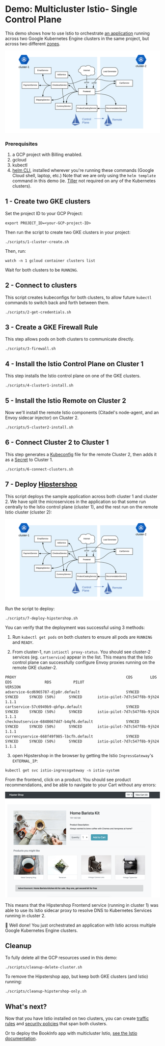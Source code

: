 # Demo: Multicluster Istio- Single Control Plane

This demo shows how to use Istio to orchestrate [an application](https://github.com/GoogleCloudPlatform/microservices-demo) running across two Google
Kubernetes Engine clusters in the same project, but across two different [zones](https://cloud.google.com/compute/docs/regions-zones/#identifying_a_region_or_zone).

![topology](screenshots/topology.png)

### Prerequisites

1. a GCP project with Billing enabled.
2. gcloud
3. kubectl
4. [helm CLI](https://github.com/helm/helm/releases), installed wherever you're running
   these commands (Google Cloud shell, laptop,
   etc.) Note that we are only using the `helm template` command in this demo (ie. [Tiller](https://helm.sh/docs/glossary/#tiller)
   not required on any of the Kubernetes clusters).

## 1 - Create two GKE clusters

Set the project ID to your GCP Project:

```
export PROJECT_ID=<your-GCP-project-ID>
```

Then run the script to create two GKE clusters in your project:

```
./scripts/1-cluster-create.sh
```

Then, run:

```
watch -n 1 gcloud container clusters list
```

Wait for both clusters to be `RUNNING`.

## 2 - Connect to clusters

This script creates kubeconfigs for both clusters, to allow future `kubectl` commands to
switch back and forth between them.

```
./scripts/2-get-credentials.sh
```

## 3 - Create a GKE Firewall Rule

This step allows pods on both clusters to communicate directly.

```
./scripts/3-firewall.sh
```


## 4 - Install the Istio Control Plane on Cluster 1

This step installs the Istio control plane on one of the GKE clusters.

```
./scripts/4-cluster1-install.sh
```


## 5 - Install the Istio Remote on Cluster 2

Now we'll install the remote Istio components (Citadel's node-agent, and an Envoy sidecar injector) on Cluster 2.

```
./scripts/5-cluster2-install.sh
```


## 6 - Connect Cluster 2 to Cluster 1

This step generates a [Kubeconfig](https://kubernetes.io/docs/tasks/access-application-cluster/configure-access-multiple-clusters/#define-clusters-users-and-contexts) file for the remote Cluster 2, then adds it as a [Secret](https://kubernetes.io/docs/concepts/configuration/secret/)
to Cluster 1.

```
./scripts/6-connect-clusters.sh
```


## 7 - Deploy [Hipstershop](https://github.com/GoogleCloudPlatform/microservices-demo)

This script deploys the sample application across both cluster 1 and cluster 2. We have
split the microservices in the application so that some run centrally to the Istio control
plane (cluster 1), and the rest run on the remote Istio cluster (cluster 2):

![topology](screenshots/topology.png)


Run the script to deploy:

```
./scripts/7-deploy-hipstershop.sh
```

You can verify that the deployment was successful using 3 methods:


1) Run `kubectl get pods` on both clusters to ensure all pods are `RUNNING` and `READY`.

2) From cluster-1, run `istioctl proxy-status`. You should see cluster-2 services (eg.
   `cartservice`) appear in the list. This means that the Istio control plane can
   successfully configure Envoy proxies running on the remote GKE cluster-2.

```
PROXY                                                  CDS        LDS        EDS               RDS          PILOT                            VERSION
adservice-6cd6965787-djp8r.default                     SYNCED     SYNCED     SYNCED (50%)      SYNCED       istio-pilot-7d7c547f8b-9jh24     1.1.1
cartservice-57c6949b9-qbfqx.default                    SYNCED     SYNCED     SYNCED (50%)      SYNCED       istio-pilot-7d7c547f8b-9jh24     1.1.1
checkoutservice-6848667dd7-b4qf6.default               SYNCED     SYNCED     SYNCED (50%)      SYNCED       istio-pilot-7d7c547f8b-9jh24     1.1.1
currencyservice-668f49f985-lbcfh.default               SYNCED     SYNCED     SYNCED (50%)      SYNCED       istio-pilot-7d7c547f8b-9jh24     1.1.1
```

3) open Hipstershop in the browser by getting the Istio `IngressGateway`'s `EXTERNAL_IP`:

```
kubectl get svc istio-ingressgateway -n istio-system
```

From the frontend, click on a product. You should see product recommendations, and be able to navigate to your Cart without any errors:

![browser-screenshot](screenshots/browser-screenshot.png)

This means that the Hipstershop Frontend service (running in cluster 1) was able to use
its Istio sidecar proxy to resolve DNS to Kubernetes Services running in cluster 2.

🎉 Well done! You just orchestrated an application with Istio across multiple Google
Kubernetes Engine
clusters.

## Cleanup

To fully delete all the GCP resources used in this demo:

```
./scripts/cleanup-delete-cluster.sh
```

To remove the Hipstershop app, but keep both GKE clusters (and Istio) running:

```
./scripts/cleanup-hipstershop-only.sh
```

## What's next?

Now that you have Istio installed on two clusters, you can create [traffic rules](https://github.com/GoogleCloudPlatform/istio-samples/tree/master/istio-canary-gke) and [security policies](https://github.com/GoogleCloudPlatform/istio-samples/tree/master/security-intro) that
span both clusters.

Or to deploy the BookInfo app with multicluster Istio, [see the Istio documentation](https://preliminary.istio.io/docs/examples/multicluster/gke/).
